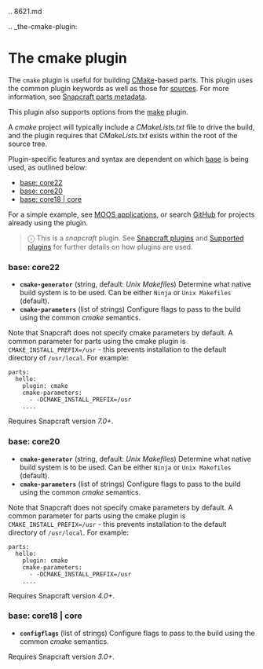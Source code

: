 .. 8621.md

.. _the-cmake-plugin:

# The cmake plugin

The `cmake` plugin is useful for building [CMake](https://cmake.org/)-based parts.  This plugin uses the common plugin keywords as well as those for [sources](snapcraft-parts-metadata.md#heading--source). For more information, see [Snapcraft parts metadata](snapcraft-parts-metadata.md).

This plugin also supports options from the [make](the-make-plugin.md) plugin.

A *cmake* project will typically include a *CMakeLists.txt* file to drive the build, and the plugin requires that *CMakeLists.txt* exists within the root of the source tree.

Plugin-specific features and syntax are dependent on which [base](base-snaps.md) is being used, as outlined below:

- [base: core22](#heading--core22)
- [base: core20](#heading--core20)
- [base: core18 | core](#heading--core18)

For a simple example, see [MOOS applications](moos-applications.md), or search [GitHub](https://github.com/search?q=path%3Asnapcraft.yaml+%22plugin%3A+cmake%22&type=Code) for projects already using the plugin.

> ⓘ  This is a *snapcraft* plugin. See [Snapcraft plugins](snapcraft-plugins.md) and [Supported plugins](supported-plugins.md) for further details on how plugins are used.

<h3 id='heading--core22'>base: core22</h3>

- **`cmake-generator`** (string, default: _Unix Makefiles_)
      Determine what native build system is to be used.
      Can be either `Ninja` or `Unix Makefiles` (default).
- **`cmake-parameters`** (list of strings)
     Configure flags to pass to the build using the common *cmake* semantics.

Note that Snapcraft does not specify cmake parameters by default.  A common parameter for parts using the cmake plugin is `CMAKE_INSTALL_PREFIX=/usr` - this prevents installation to the default directory of `/usr/local`. For example:

```
parts:
  hello:
    plugin: cmake
    cmake-parameters:
      - -DCMAKE_INSTALL_PREFIX=/usr
    ....
```

Requires Snapcraft version _7.0+_.

<h3 id='heading--core20'>base: core20</h3>

- **`cmake-generator`** (string, default: _Unix Makefiles_)
      Determine what native build system is to be used.
      Can be either `Ninja` or `Unix Makefiles` (default).
- **`cmake-parameters`** (list of strings)
     Configure flags to pass to the build using the common *cmake* semantics.

Note that Snapcraft does not specify cmake parameters by default.  A common parameter for parts using the cmake plugin is `CMAKE_INSTALL_PREFIX=/usr` - this prevents installation to the default directory of `/usr/local`. For example:

```
parts:
  hello:
    plugin: cmake
    cmake-parameters:
      - -DCMAKE_INSTALL_PREFIX=/usr
    ....
```
Requires Snapcraft version _4.0+_.

<h3 id='heading--core18'>base: core18 | core</h3>

- **`configflags`** (list of strings)
     Configure flags to pass to the build using the common *cmake* semantics.

Requires Snapcraft version _3.0+_.